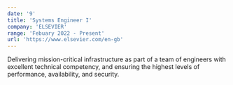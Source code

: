 ```yaml
---
date: '9'
title: 'Systems Engineer I'
company: 'ELSEVIER'
range: 'Febuary 2022 - Present'
url: 'https://www.elsevier.com/en-gb'
---
```


Delivering mission-critical infrastructure as part of a team of engineers with excellent technical competency, and ensuring the highest levels of performance, availability, and security.

